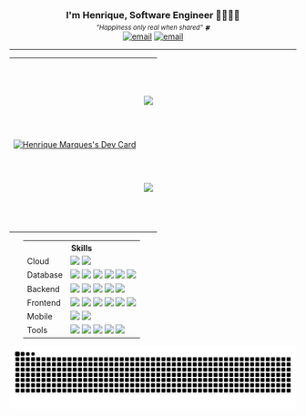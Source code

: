 <div align="center">
    <h3 style="margin: 0; padding: 0;">I'm Henrique, Software Engineer 🧑🏻‍💻🤘</h3>
    <h6 style="margin: 0; padding: 0;font-size: 0.8em;margin-top: 5px;">"Happiness only real when shared" 🍀</h6>
	<a href="mailto:hmservicostech@outlook.com.br"><img src="https://img.shields.io/static/v1?label=&labelColor=EA4335&message=Send%20Me%20An%20Email&color=EA4335&style=flat&logo=gmail&logoColor=white" alt="email"/></a>
	<a href="https://www.linkedin.com/in/henri-marques"><img src="https://img.shields.io/static/v1?label=&labelColor=0A66C2&message=Follow%20Me%20On%20Linkedin&color=0A66C2&style=flat&logo=linkedin&logoColor=white" alt="email"/></a>
</div>
<hr/>
<table align="center" style="width:100%; border-collapse: collapse; border: none!important; background-color:rgba(0, 0, 0, 0);" cellpadding="0" cellspacing="0">
<tr>
    <td rowspan="2" style="height: 300px;">
<a href="https://app.daily.dev/marquesrick"><img src="https://api.daily.dev/devcards/v2/SqaW1JvQPfk9OOsQsU4Rl.png?type=default&r=1wu" width="356" alt="Henrique Marques's Dev Card"/></a>
	    </td>
    <td> <a href="https://github.com/MarquesRick">
        <img src="https://github-readme-stats.vercel.app/api?username=MarquesRick&show_icons=true&theme=onedark&include_all_commits=true&count_private=true" />
    </a></td>
</tr>
<tr>
    <td align="center"><a href="https://github.com/MarquesRick">
        <img src="https://github-readme-stats.vercel.app/api/top-langs/?username=MarquesRick&layout=compact&langs_count=8&theme=onedark" />
    </a></td>
</tr> 
</table>
  <ul>
    <table align="center">
	     <TR>
    <TH colspan="2" scope="colgroup">Skills</TH>
  </TR>
      <tr>
        <td>Cloud</td>
        <td>
        <img src="https://img.shields.io/badge/aws-232F3E?style=for-the-badge&logo=amazonwebservices&logoColor=white" />
        <img src="https://img.shields.io/badge/azure-0089D6?style=for-the-badge&logo=icloud&logoColor=white" />
        </td>
      </tr>
      <tr>
        <td>Database</td>
        <td><img src="https://img.shields.io/badge/Microsoft%20SQL%20Server-CC2927?style=for-the-badge&logo=iced&logoColor=white" />
            <img src="https://img.shields.io/badge/MySQL-005C84?style=for-the-badge&logo=mysql&logoColor=white" />
            <img src="https://img.shields.io/badge/MongoDb-47A248?style=for-the-badge&logo=mongodb&logoColor=white" />
            <img src="https://img.shields.io/badge/Oracle-F80000?style=for-the-badge&logo=Oracle&logoColor=white" />
            <img src="https://img.shields.io/badge/SQLite-07405E?style=for-the-badge&logo=sqlite&logoColor=white" />
            <img src="https://img.shields.io/badge/Postgresql-4169E1?style=for-the-badge&logo=postgresql&logoColor=white" />
        </td>
      </tr>
      <tr>
        <td>Backend</td>
        <td>
          <img src="https://img.shields.io/badge/Java-B32629?style=for-the-badge&logo=coffeescript&logoColor=white" />
          <img src="https://img.shields.io/badge/Node.Js-5FA04E?style=for-the-badge&logo=nodedotjs&logoColor=white" />
          <img src="https://img.shields.io/badge/C%23-512BD4?style=for-the-badge&logo=dotnet&logoColor=white" />
          <img src="https://img.shields.io/badge/php-777BB4?style=for-the-badge&logo=php&logoColor=white" />
	    <img src="https://img.shields.io/badge/Rust-000000?style=for-the-badge&logo=rust&logoColor=white" />
        </td>
      </tr>
      <tr>
        <td>Frontend</td>
        <td>
          <img src="https://img.shields.io/badge/React-0088CC?style=for-the-badge&logo=react&logoColor=white" />
          <img src="https://img.shields.io/badge/angular-FF4438?style=for-the-badge&logo=angular&logoColor=white" />
         <img src="https://img.shields.io/badge/next.js-000000?style=for-the-badge&logo=nextdotjs&logoColor=white" />
         <img src="https://img.shields.io/badge/jquery-0769AD?style=for-the-badge&logo=jquery&logoColor=white" />
         <img src="https://img.shields.io/badge/typescript-3178C6?style=for-the-badge&logo=typescript&logoColor=white" />
          <img src="https://img.shields.io/badge/Bootstrap-563D7C?style=for-the-badge&logo=bootstrap&logoColor=white" />
        </td>
      </tr>
      <tr>
        <td>Mobile</td>
        <td>
          <img src="https://img.shields.io/badge/react%20native-03C4E8?style=for-the-badge&logo=reacttable&logoColor=white" />
          <img src="https://img.shields.io/badge/swift-F05138?style=for-the-badge&logo=swift&logoColor=white" />
        </td>
      </tr>
      <tr>
        <td>Tools</td>
        <td>
                <img src="https://img.shields.io/badge/Docker-2CA5E0?style=for-the-badge&logo=docker&logoColor=white" />
                <img src="https://img.shields.io/badge/rabbitmq-FF6600?style=for-the-badge&logo=rabbitmq&logoColor=white" />
                <img src="https://img.shields.io/badge/jenkins-D24939?style=for-the-badge&logo=jenkins&logoColor=white" />
                <img src="https://img.shields.io/badge/git-F05032?style=for-the-badge&logo=git&logoColor=white" />
                <img src="https://img.shields.io/badge/grafana-F46800?style=for-the-badge&logo=grafana&logoColor=white" />
        </td>
      </tr>
    </table>
  </ul>


<div align="center">
    <img src="https://raw.githubusercontent.com/MarquesRick/MarquesRick/output/github-contribution-grid-snake-dark.svg" alt="Snake animation">
</div>



